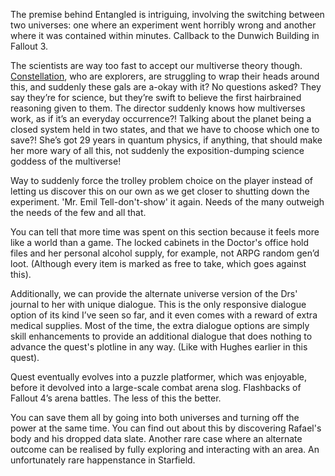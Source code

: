 The premise behind Entangled is intriguing, involving the switching between two universes: one where an experiment went horribly wrong and another where it was contained within minutes. 
Callback to the Dunwich Building in Fallout 3.

The scientists are way too fast to accept our multiverse theory though. [Constellation](Constellation.md), who are explorers, are struggling to wrap their heads around this, and suddenly these gals are a-okay with it? No questions asked? They say they’re for science, but they’re swift to believe the first hairbrained reasoning given to them.
	The director suddenly knows how multiverses work, as if it’s an everyday occurrence?! Talking about the planet being a closed system held in two states, and that we have to choose which one to save?! She’s got 29 years in quantum physics, if anything, that should make her more wary of all this, not suddenly the exposition-dumping science goddess of the multiverse!

Way to suddenly force the trolley problem choice on the player instead of letting us discover this on our own as we get closer to shutting down the experiment. 
'Mr. Emil Tell-don't-show' it again. Needs of the many outweigh the needs of the few and all that.

You can tell that more time was spent on this section because it feels more like a world than a game. The locked cabinets in the Doctor's office hold files and her personal alcohol supply, for example, not ARPG random gen’d loot. (Although every item is marked as free to take, which goes against this).

Additionally, we can provide the alternate universe version of the Drs' journal to her with unique dialogue. This is the only responsive dialogue option of its kind I’ve seen so far, and it even comes with a reward of extra medical supplies. 
	Most of the time, the extra dialogue options are simply skill enhancements to provide an additional dialogue that does nothing to advance the quest's plotline in any way. (Like with Hughes earlier in this quest).

Quest eventually evolves into a puzzle platformer, which was enjoyable, before it devolved into a large-scale combat arena slog. Flashbacks of Fallout 4’s arena battles. The less of this the better.

You can save them all by going into both universes and turning off the power at the same time. You can find out about this by discovering Rafael's body and his dropped data slate. Another rare case where an alternate outcome can be realised by fully exploring and interacting with an area. An unfortunately rare happenstance in Starfield.

